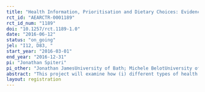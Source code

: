 ```yaml
---
title: "Health Information, Prioritisation and Dietary Choices: Evidence from a Randomised Controlled Trial"
rct_id: "AEARCTR-0001189"
rct_id_num: "1189"
doi: "10.1257/rct.1189-1.0"
date: "2016-06-12"
status: "on_going"
jel: "I12, D83, "
start_year: "2016-03-01"
end_year: "2016-12-31"
pi: "Jonathan Spiteri"
pi_other: "Jonathan JamesUniversity of Bath; Michele BelotUniversity of Edinburgh"
abstract: "This project will examine how (i) different types of health information, and (ii) time availability affect people’s dietary choices. The main motivation behind this study is the idea that people may have limited cognitive resources and would thus prioritise other issues or problems rather than their dietary or lifestyle choices, instead relying on heuristics and defaults when making such decisions. Therefore, under such circumstances the provision of public health information may have little impact on people's choices, particularly such information is perceived as being of limited relevance or salience. In order to tackle these issues, we propose a lab experiment where in the first instance, participants will be randomly assigned to one of three groups – no information (the control group), generic health information, and targeted health information. In the generic health treatment, subjects will be exposed to standard health information on heart disease and diabetes issued by organisations like the UK’s National Health Service and the British Heart Foundation. In the targeted information treatment, subjects will obtain personalised health information via a specialised computer-based tool that calculates the relative risk of contracting heart disease or diabetes as well as suggestions to reduce this risk (e.g. eat more fruit & vegetables). In the second part of the experiment subjects would be allocated a fixed budget in order to spend on various food and drink items available from a specially-designed online supermarket, containing a mixture of obesogenic and healthy food and drinks. It is at this stage that the second level of variation will be introduced since subjects (across all information groups) will be randomly-assigned into two further groups – a high-priority group and a low-priority group. The high-priority group will be allowed 10 minutes in order to make their dietary choices from the virtual supermarket, while the low-priority group will only be allowed 3 minutes to make their choices. We will then use the nutritional information from the chosen basket of food and drink in order to determine the impact of health information and time availability on individual food choices, controlling for a number of factors like prior health knowledge, prior health status (and knowledge of such status), dietary habits, socio-economic factors and demographic indicators. We will also conduct a follow-up session 3 months later in order to measure the long-term impact of information provision on people's food choices.   "
layout: registration
---
```


